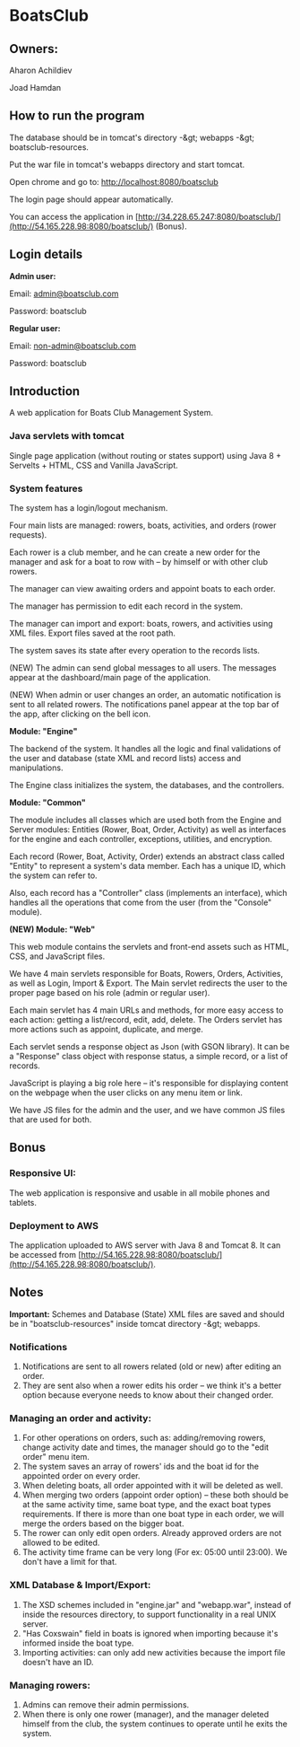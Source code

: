 # BoatsClub

## Owners:

Aharon Achildiev

Joad Hamdan

## How to run the program

The database should be in tomcat&#39;s directory -\&gt; webapps -\&gt; boatsclub-resources.

Put the war file in tomcat&#39;s webapps directory and start tomcat.

Open chrome and go to: [http://localhost:8080/boatsclub](http://localhost:8080/boatsclub)

The login page should appear automatically.

You can access the application in [http://34.228.65.247:8080/boatsclub/](http://54.165.228.98:8080/boatsclub/) (Bonus).

## Login details

**Admin user:**

Email: [admin@boatsclub.com](mailto:admin@boatsclub.com)

Password: boatsclub

**Regular user:**

Email: non-admin@boatsclub.com

Password: boatsclub

## Introduction

A web application for Boats Club Management System.

### Java servlets with tomcat

Single page application (without routing or states support) using Java 8 + Servelts + HTML, CSS and Vanilla JavaScript.

### System features

The system has a login/logout mechanism.

Four main lists are managed: rowers, boats, activities, and orders (rower requests).

Each rower is a club member, and he can create a new order for the manager and ask for a boat to row with – by himself or with other club rowers.

The manager can view awaiting orders and appoint boats to each order.

The manager has permission to edit each record in the system.

The manager can import and export: boats, rowers, and activities using XML files. Export files saved at the root path.

The system saves its state after every operation to the records lists.

(NEW) The admin can send global messages to all users. The messages appear at the dashboard/main page of the application.

(NEW) When admin or user changes an order, an automatic notification is sent to all related rowers. The notifications panel appear at the top bar of the app, after clicking on the bell icon.

**Module: &quot;Engine&quot;**

The backend of the system. It handles all the logic and final validations of the user and database (state XML and record lists) access and manipulations.

The Engine class initializes the system, the databases, and the controllers.

**Module: &quot;Common&quot;**

The module includes all classes which are used both from the Engine and Server modules: Entities (Rower, Boat, Order, Activity) as well as interfaces for the engine and each controller, exceptions, utilities, and encryption.

Each record (Rower, Boat, Activity, Order) extends an abstract class called &quot;Entity&quot; to represent a system&#39;s data member. Each has a unique ID, which the system can refer to.

Also, each record has a &quot;Controller&quot; class (implements an interface), which handles all the operations that come from the user (from the &quot;Console&quot; module).

**(NEW) Module: &quot;Web&quot;**

This web module contains the servlets and front-end assets such as HTML, CSS, and JavaScript files.

We have 4 main servlets responsible for Boats, Rowers, Orders, Activities, as well as Login, Import &amp; Export. The Main servlet redirects the user to the proper page based on his role (admin or regular user).

Each main servlet has 4 main URLs and methods, for more easy access to each action: getting a list/record, edit, add, delete. The Orders servlet has more actions such as appoint, duplicate, and merge.

Each servlet sends a response object as Json (with GSON library). It can be a &quot;Response&quot; class object with response status, a simple record, or a list of records.

JavaScript is playing a big role here – it&#39;s responsible for displaying content on the webpage when the user clicks on any menu item or link.

We have JS files for the admin and the user, and we have common JS files that are used for both.

## Bonus

### Responsive UI:

The web application is responsive and usable in all mobile phones and tablets.

### Deployment to AWS

The application uploaded to AWS server with Java 8 and Tomcat 8. It can be accessed from [http://54.165.228.98:8080/boatsclub/](http://54.165.228.98:8080/boatsclub/).

## Notes

**Important:** Schemes and Database (State) XML files are saved and should be in &quot;boatsclub-resources&quot; inside tomcat directory -\&gt; webapps.

### Notifications

1. Notifications are sent to all rowers related (old or new) after editing an order.
2. They are sent also when a rower edits his order – we think it&#39;s a better option because everyone needs to know about their changed order.

### Managing an order and activity:

1. For other operations on orders, such as: adding/removing rowers, change activity date and times, the manager should go to the &quot;edit order&quot; menu item.
2. The system saves an array of rowers&#39; ids and the boat id for the appointed order on every order.
3. When deleting boats, all order appointed with it will be deleted as well.
4. When merging two orders (appoint order option) – these both should be at the same activity time, same boat type, and the exact boat types requirements. If there is more than one boat type in each order, we will merge the orders based on the bigger boat.
5. The rower can only edit open orders. Already approved orders are not allowed to be edited.
6. The activity time frame can be very long (For ex: 05:00 until 23:00). We don&#39;t have a limit for that.

### XML Database &amp; Import/Export:

1. The XSD schemes included in &quot;engine.jar&quot; and &quot;webapp.war&quot;, instead of inside the resources directory, to support functionality in a real UNIX server.
2. &quot;Has Coxswain&quot; field in boats is ignored when importing because it&#39;s informed inside the boat type.
3. Importing activities: can only add new activities because the import file doesn&#39;t have an ID.

### Managing rowers:

1. Admins can remove their admin permissions.
2. When there is only one rower (manager), and the manager deleted himself from the club, the system continues to operate until he exits the system.
